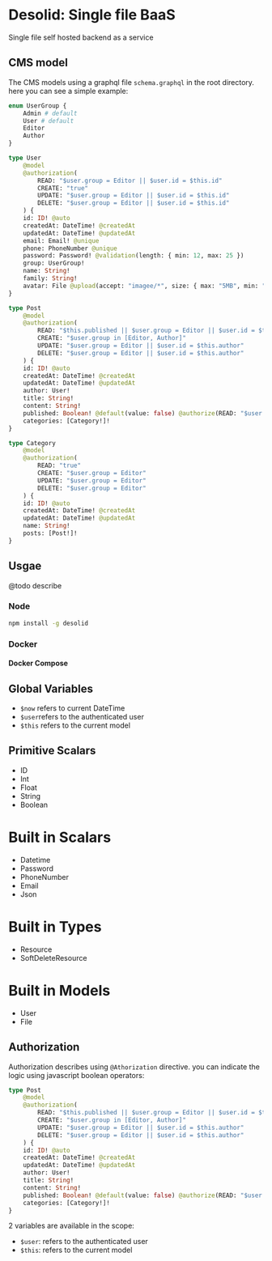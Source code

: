 # Desolid: Single file BaaS

Single file self hosted backend as a service

## CMS model

The CMS models using a graphql file `schema.graphql` in the root directory. here you can see a simple example:

```graphql
enum UserGroup {
    Admin # default
    User # default
    Editor
    Author
}

type User
    @model
    @authorization(
        READ: "$user.group = Editor || $user.id = $this.id"
        CREATE: "true"
        UPDATE: "$user.group = Editor || $user.id = $this.id"
        DELETE: "$user.group = Editor || $user.id = $this.id"
    ) {
    id: ID! @auto
    createdAt: DateTime! @createdAt
    updatedAt: DateTime! @updatedAt
    email: Email! @unique
    phone: PhoneNumber @unique
    password: Password! @validation(length: { min: 12, max: 25 })
    group: UserGroup!
    name: String!
    family: String!
    avatar: File @upload(accept: "imagee/*", size: { max: "5MB", min: "10KB" })
}

type Post
    @model
    @authorization(
        READ: "$this.published || $user.group = Editor || $user.id = $this.author"
        CREATE: "$user.group in [Editor, Author]"
        UPDATE: "$user.group = Editor || $user.id = $this.author"
        DELETE: "$user.group = Editor || $user.id = $this.author"
    ) {
    id: ID! @auto
    createdAt: DateTime! @createdAt
    updatedAt: DateTime! @updatedAt
    author: User!
    title: String!
    content: String!
    published: Boolean! @default(value: false) @authorize(READ: "$user.group in [Editor, Author]")
    categories: [Category!]!
}

type Category
    @model
    @authorization(
        READ: "true"
        CREATE: "$user.group = Editor"
        UPDATE: "$user.group = Editor"
        DELETE: "$user.group = Editor"
    ) {
    id: ID! @auto
    createdAt: DateTime! @createdAt
    updatedAt: DateTime! @updatedAt
    name: String!
    posts: [Post!]!
}
```

## Usgae

@todo describe

### Node

```bash
npm install -g desolid
```

### Docker

#### Docker Compose

## Global Variables

-   `$now` refers to current DateTime
-   `$user`refers to the authenticated user
-   `$this` refers to the current model

## Primitive Scalars

-   ID
-   Int
-   Float
-   String
-   Boolean

# Built in Scalars

-   Datetime
-   Password
-   PhoneNumber
-   Email
-   Json

# Built in Types

-   Resource
-   SoftDeleteResource

# Built in Models

-   User
-   File

## Authorization

Authorization describes using `@Athorization` directive. you can indicate the logic using javascript boolean operators:

```graphql
type Post
    @model
    @authorization(
        READ: "$this.published || $user.group = Editor || $user.id = $this.author"
        CREATE: "$user.group in [Editor, Author]"
        UPDATE: "$user.group = Editor || $user.id = $this.author"
        DELETE: "$user.group = Editor || $user.id = $this.author"
    ) {
    id: ID! @auto
    createdAt: DateTime! @createdAt
    updatedAt: DateTime! @updatedAt
    author: User!
    title: String!
    content: String!
    published: Boolean! @default(value: false) @authorize(READ: "$user.group in [Editor, Author]")
    categories: [Category!]!
}
```

2 variables are available in the scope:

-   `$user`: refers to the authenticated user
-   `$this`: refers to the current model
